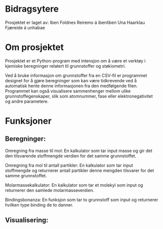# Bidragsytere 
Prosjektet er laget av: 
    Iben Foldnes Reiremo á ibenliben 
    Una Haarklau Fjæreide á unhabae

# Om prosjektet
Prosjektet er et Python-program med intensjon om å være et verktøy i kjemiske beregninger 
relatert til grunnstoffer og støkiometri.

Ved å bruke informasjon om grunnstoffer fra en CSV-fil er programmet designet for å gjøre 
beregninger som kan være tidkrevende ved å automatisk hente denne informasjonen fra den medfølgende filen. 
Programmet kan også visualisere sammenhenger mellom ulike grunnstoffegenskaper, 
slik som atomnummer, fase eller elektronegativitet og andre parametere.

# Funksjoner
## Beregninger:
Omregning fra masse til mol: En kalkulator som tar input masse og gir det den tilsvarende stoffmengde verdien for det samme grunnstoffet. 

Omregning fra mol til antall partikler: En kalkulator som tar input stoffmengde og returnerer antall partikler denne mengden tilsvarer for det samme grunnstoffet.

Molarmassekalkulator: En kalkulator som tar et molekyl som input og returnerer den samlede molarmasseverdien.

Bindingsbonanza: En funksjon som tar to grunnstoff som input og returnerer hvilken type binding de to danner.

## Visualisering: